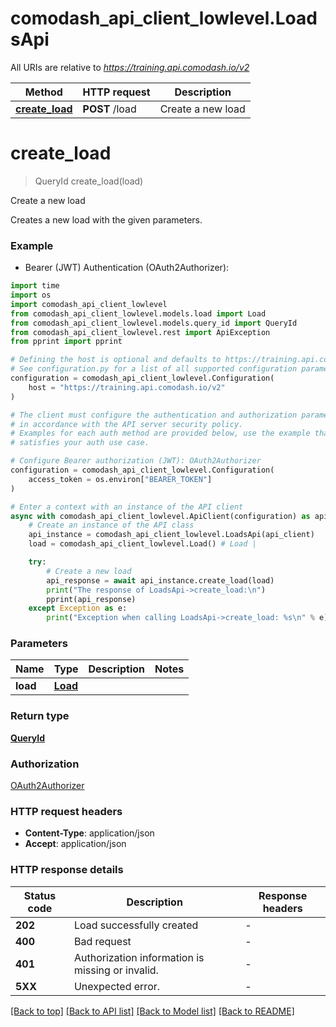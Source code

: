 # comodash_api_client_lowlevel.LoadsApi

All URIs are relative to *https://training.api.comodash.io/v2*

Method | HTTP request | Description
------------- | ------------- | -------------
[**create_load**](LoadsApi.md#create_load) | **POST** /load | Create a new load


# **create_load**
> QueryId create_load(load)

Create a new load

Creates a new load with the given parameters.

### Example

* Bearer (JWT) Authentication (OAuth2Authorizer):
```python
import time
import os
import comodash_api_client_lowlevel
from comodash_api_client_lowlevel.models.load import Load
from comodash_api_client_lowlevel.models.query_id import QueryId
from comodash_api_client_lowlevel.rest import ApiException
from pprint import pprint

# Defining the host is optional and defaults to https://training.api.comodash.io/v2
# See configuration.py for a list of all supported configuration parameters.
configuration = comodash_api_client_lowlevel.Configuration(
    host = "https://training.api.comodash.io/v2"
)

# The client must configure the authentication and authorization parameters
# in accordance with the API server security policy.
# Examples for each auth method are provided below, use the example that
# satisfies your auth use case.

# Configure Bearer authorization (JWT): OAuth2Authorizer
configuration = comodash_api_client_lowlevel.Configuration(
    access_token = os.environ["BEARER_TOKEN"]
)

# Enter a context with an instance of the API client
async with comodash_api_client_lowlevel.ApiClient(configuration) as api_client:
    # Create an instance of the API class
    api_instance = comodash_api_client_lowlevel.LoadsApi(api_client)
    load = comodash_api_client_lowlevel.Load() # Load | 

    try:
        # Create a new load
        api_response = await api_instance.create_load(load)
        print("The response of LoadsApi->create_load:\n")
        pprint(api_response)
    except Exception as e:
        print("Exception when calling LoadsApi->create_load: %s\n" % e)
```



### Parameters

Name | Type | Description  | Notes
------------- | ------------- | ------------- | -------------
 **load** | [**Load**](Load.md)|  | 

### Return type

[**QueryId**](QueryId.md)

### Authorization

[OAuth2Authorizer](../README.md#OAuth2Authorizer)

### HTTP request headers

 - **Content-Type**: application/json
 - **Accept**: application/json

### HTTP response details
| Status code | Description | Response headers |
|-------------|-------------|------------------|
**202** | Load successfully created |  -  |
**400** | Bad request |  -  |
**401** | Authorization information is missing or invalid. |  -  |
**5XX** | Unexpected error. |  -  |

[[Back to top]](#) [[Back to API list]](../README.md#documentation-for-api-endpoints) [[Back to Model list]](../README.md#documentation-for-models) [[Back to README]](../README.md)

